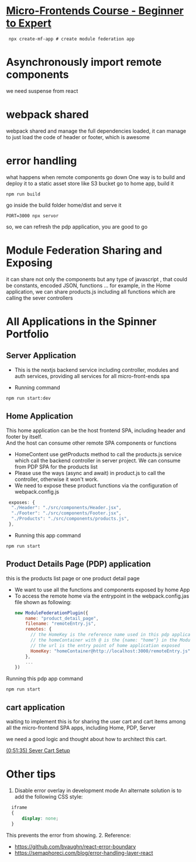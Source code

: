 # [Micro-Frontends Course - Beginner to Expert](https://www.youtube.com/watch?v=lKKsjpH09dU)  
```shell
 npx create-mf-app # create module federation app
```

# Asynchronously import remote components  
we need suspense from react

# webpack shared 
webpack shared and manage the full dependencies loaded, it can manage to just load the code of header or footer, which is awesome

# error handling  
what happens when remote components go down
One way is to build and deploy it to a static asset store like S3 bucket
go to home app, build it 
```shell
npm run build
```
go inside the build folder home/dist and serve it
```shell
PORT=3000 npx servor
```
so, we can refresh the pdp application, you are good to go



# Module Federation Sharing and Exposing  
it can share not only the components but any type of javascript , that could be constants, encoded JSON, functions ...
for example, in the Home application, we can share products.js including all functions which are calling the sever controllers

# All Applications in the Spinner Portfolio
## Server Application
- This is the nextjs backend service including controller, modules and auth services, providing all services for all micro-front-ends spa   
   
- Running command
```shell
npm run start:dev
```
## Home Application
This home application can be the host frontend SPA, including header and footer by itself.  
And the host can consume other remote SPA components or functions  
- HomeContent use getProducts method to call the products.js service which call the backend controller in server project. We can consume from PDP SPA for the products list  
- Please use the ways  (async and await) in product.js to call the controller, otherwise it won't work.  
- We need to expose these product functions via the configuration of webpack.config.js
```javascript
 exposes: {
  "./Header": "./src/components/Header.jsx",
  "./Footer": "./src/components/Footer.jsx",
  "./Products": "./src/components/products.js",
 },

```
- Running this app command
```shell
npm run start
```

## Product Details Page (PDP) application
this is the products list page or one product detail page  
- We want to use all the functions and components exposed by home App  
- To access the remote home via the entrypoint in the webpack.config.jas file shown as following:
  ```javascript
  new ModuleFederationPlugin({
      name: "product_detail_page",
      filename: "remoteEntry.js",
      remotes: {
        // the HomeKey is the reference name used in this pdp application
        // the homeContainer with @ is the {name: "home"} in the ModuleFederationPlugin of home application
        // the url is the entry point of home application exposed
        HomeKey: "homeContainer@http://localhost:3000/remoteEntry.js",
      },
      ...
  })
  ```

Running this pdp app command
```shell
npm run start
``` 

## cart application
waiting to implement
this is for sharing the user cart and cart items among all the micro-frontend SPA apps, including Home, PDP, Server

we need a good logic and thought about how to architect this cart.  

[(0:51:35) Sever Cart Setup](https://www.youtube.com/watch?v=lKKsjpH09dU)  

# Other tips
1. Disable error overlay in development mode
An alternate solution is to add the following CSS style:
```css
  iframe
  {
      display: none;
  }
```
This prevents the error from showing.
2. Reference:  
 - https://github.com/bvaughn/react-error-boundary
 - https://semaphoreci.com/blog/error-handling-layer-react

